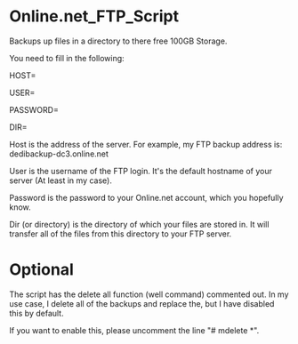 # Online.net_FTP_Script
Backups up files in a directory to there free 100GB Storage.

You need to fill in the following:

HOST=

USER=

PASSWORD=

DIR=

Host is the address of the server. For example, my FTP backup address is: dedibackup-dc3.online.net

User is the username of the FTP login. It's the default hostname of your server (At least in my case).

Password is the password to your Online.net account, which you hopefully know.

Dir (or directory) is the directory of which your files are stored in. It will transfer all of the files from this directory to your FTP server.

# Optional
The script has the delete all function (well command) commented out. In my use case, I delete all of the backups and replace the, but I have disabled this by default.

If you want to enable this, please uncomment the line "# mdelete *". 
